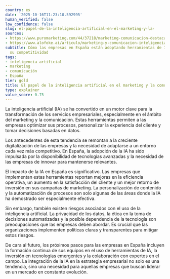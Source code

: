 ```yaml
---
country: es
date: '2025-10-16T11:23:10.592995'
human_verified: false
low_confidence: false
slug: el-papel-de-la-inteligencia-artificial-en-el-marketing-y-la-
sources:
- https://www.puromarketing.com/44/37218/marketing-comunicacion-destacan-servicios-empresariales-como-motor-uso-herramientas-inteligencia-artificial.html
- https://www.alofoke.ai/articulo/marketing-y-comunicacion-inteligencia-artificial
subtitle: Cómo las empresas en España están adoptando herramientas de IA para mejorar
  su competitividad
tags:
- inteligencia artificial
- marketing
- comunicación
- España
tier: gold
title: El papel de la inteligencia artificial en el marketing y la comunicación empresarial
type: explainer
value_score: 0.75
---
```


<p>La inteligencia artificial (IA) se ha convertido en un motor clave para la transformación de los servicios empresariales, especialmente en el ámbito del marketing y la comunicación. Estas herramientas permiten a las empresas optimizar sus procesos, personalizar la experiencia del cliente y tomar decisiones basadas en datos.</p><p>Los antecedentes de esta tendencia se remontan a la creciente digitalización de las empresas y la necesidad de adaptarse a un entorno cada vez más competitivo. En España, la adopción de la IA ha sido impulsada por la disponibilidad de tecnologías avanzadas y la necesidad de las empresas de innovar para mantenerse relevantes.</p><p>El impacto de la IA en España es significativo. Las empresas que implementan estas herramientas reportan mejoras en la eficiencia operativa, un aumento en la satisfacción del cliente y un mejor retorno de inversión en sus campañas de marketing. La personalización de contenido y la automatización de procesos son solo algunas de las áreas donde la IA ha demostrado ser especialmente efectiva.</p><p>Sin embargo, también existen riesgos asociados con el uso de la inteligencia artificial. La privacidad de los datos, la ética en la toma de decisiones automatizadas y la posible dependencia de la tecnología son preocupaciones que las empresas deben abordar. Es crucial que las organizaciones implementen políticas claras y transparentes para mitigar estos riesgos.</p><p>De cara al futuro, los próximos pasos para las empresas en España incluyen la formación continua de sus equipos en el uso de herramientas de IA, la inversión en tecnologías emergentes y la colaboración con expertos en el campo. La integración de la IA en la estrategia empresarial no solo es una tendencia, sino una necesidad para aquellas empresas que buscan liderar en un mercado en constante evolución.</p>